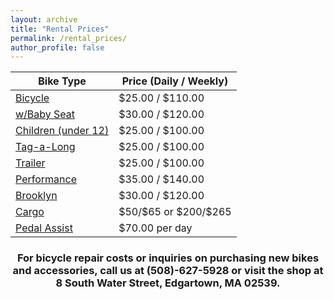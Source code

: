 ```yaml
---
layout: archive
title: "Rental Prices"
permalink: /rental_prices/
author_profile: false
---
```


<table>
  <thead>
    <tr>
      <th>Bike Type</th>
      <th>Price (Daily / Weekly)</th>
    </tr>
  </thead>
  <tbody>
    <tr>
      <td><a href="#">Bicycle</a></td>
      <td>$25.00 / $110.00</td>
    </tr>
    <tr>
      <td><a href="#">w/Baby Seat</a></td>
      <td>$30.00 / $120.00</td>
    </tr>
    <tr>
      <td><a href="#">Children (under 12)</a></td>
      <td>$25.00 / $100.00</td>
    </tr>
    <tr>
      <td><a href="#">Tag-a-Long</a></td>
      <td>$25.00 / $100.00</td>
    </tr>
    <tr>
      <td><a href="#">Trailer</a></td>
      <td>$25.00 / $100.00</td>
    </tr>
    <tr>
      <td><a href="#">Performance</a></td>
      <td>$35.00 / $140.00</td>
    </tr>
    <tr>
      <td><a href="#">Brooklyn</a></td>
      <td>$30.00 / $120.00</td>
    </tr>
    <tr>
      <td><a href="#">Cargo</a></td>
      <td>$50/$65 or $200/$265</td>
    </tr>
    <tr>
      <td><a href="#">Pedal Assist</a></td>
      <td>$70.00 per day</td>
    </tr>
  </tbody>
</table>

<center>
  <h3> For bicycle repair costs or inquiries on purchasing new bikes and accessories, call us at (508)-627-5928 or visit the shop at 8 South Water Street, Edgartown, MA 02539.
  </h3>
</center>
